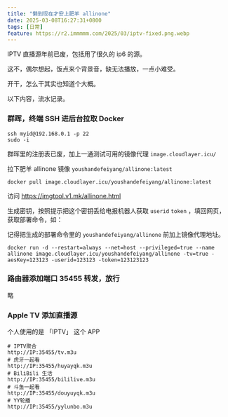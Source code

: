 ```yaml
---
title: "懒到现在才安上肥羊 allinone"
date: 2025-03-08T16:27:31+0800
tags: [日常]
feature: https://r2.immmmm.com/2025/03/iptv-fixed.png.webp
---
```


IPTV 直播源年前已废，包括用了很久的 ip6 的源。

这不，偶尔想起，饭点来个背景音，缺无法播放，一点小难受。

开干，怎么干其实也知道个大概。

<!--more-->

以下内容，流水记录。

### 群晖，终端 SSH 进后台拉取 Docker

```
ssh myid@192.168.0.1 -p 22
sudo -i
```

群晖里的注册表已废，加上一通测试可用的镜像代理 `image.cloudlayer.icu/` 

拉下肥羊 allinone 镜像 `youshandefeiyang/allinone:latest`

```
docker pull image.cloudlayer.icu/youshandefeiyang/allinone:latest
```

访问 <https://imgtool.v1.mk/allinone.html>

生成密钥，按照提示把这个密钥丢给电报机器人获取 `userid` `token` ，填回网页，获取部署命令，如：

记得把生成的部署命令里的 `youshandefeiyang/allinone` 前加上镜像代理地址。

```
docker run -d --restart=always --net=host --privileged=true --name allinone image.cloudlayer.icu/youshandefeiyang/allinone -tv=true -aesKey=123123 -userid=123123 -token=123123123
```

### 路由器添加端口 35455 转发，放行

略

### Apple TV 添加直播源

个人使用的是 「IPTV」 这个 APP

```
# IPTV聚合
http://IP:35455/tv.m3u
# 虎牙一起看
http://IP:35455/huyayqk.m3u
# BiliBili 生活
http://IP:35455/bililive.m3u
# 斗鱼一起看
http://IP:35455/douyuyqk.m3u
# YY轮播
http://IP:35455/yylunbo.m3u
```
